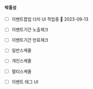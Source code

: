 

#### 박홍성

- [ ] 이벤트팝업 더미 UI 작업중  🛫 2023-09-13
- [ ] 이벤트기간 노출체크
- [ ] 이벤트기간 만료체크
- [ ] 일반스케줄 
- [ ] 개인스케줄
- [ ] 멀티스케줄
- [ ] 이벤트 태그 UI

